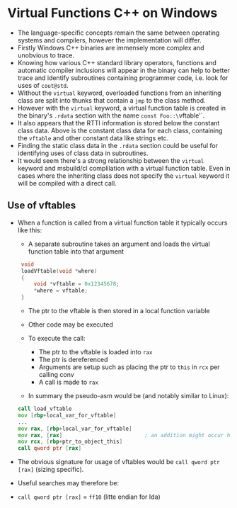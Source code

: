 # Virtual Functions C++ on Windows

 * The language-specific concepts remain the same between operating systems and compilers, however the implementation will differ.
 * Firstly Windows C++ binaries are immensely more complex and unobvious to trace.
 * Knowing how various C++ standard library operators, functions and automatic compiler inclusions will appear in the binary can help to better trace and identify subroutines containing programmer code, i.e. look for uses of `cout@std`.
 * Without the `virtual` keyword, overloaded functions from an inheriting class are split into thunks that contain a `jmp` to the class method.
 * However with the `virtual` keyword, a virtual function table is created in the binary's `.rdata` section with the name `const Foo::\`vftable'`.
 * It also appears that the RTTI information is stored below the constant class data. Above is the constant class data for each class, containing the `vftable` and other constant data like strings etc.
 * Finding the static class data in the `.rdata` section could be useful for identifying uses of class data in subroutines.
 * It would seem there's a strong relationship between the `virtual` keyword and msbuild/cl complilation with a virtual function table. Even in cases where the inheriting class does not specify the `virtual` keyword it will be compiled with a direct call.


## Use of vftables

 * When a function is called from a virtual function table it typically occurs like this:
   * A separate subroutine takes an argument and loads the virtual function table into that argument

   ```c
    void
    loadVftable(void *where)
    {
        void *vftable = 0x12345678;
        *where = vftable;
    }
    ```
    * The ptr to the vftable is then stored in a local function variable
    * Other code may be executed
    * To execute the call:
        * The ptr to the vftable is loaded into `rax`
        * The ptr is dereferenced
        * Arguments are setup such as placing the ptr to `this` in `rcx` per calling conv
        * A call is made to `rax`

    * In summary the pseudo-asm would be (and notably similar to Linux):
    
    ```asm
    call load_vftable
    mov [rbp+local_var_for_vftable]
    ...
    mov rax, [rbp+local_var_for_vftable]
    mov rax, [rax]                          ; an addition might occur here for offset funcs
    mov rcx, [rbp+ptr_to_object_this]
    call qword ptr [rax]
    ```

 * The obvious signature for usage of vftables would be `call qword ptr [rax]` (sizing specific).
 * Useful searches may therefore be:
  * `call qword ptr [rax]` = `ff10` (litte endian for Ida)


   

